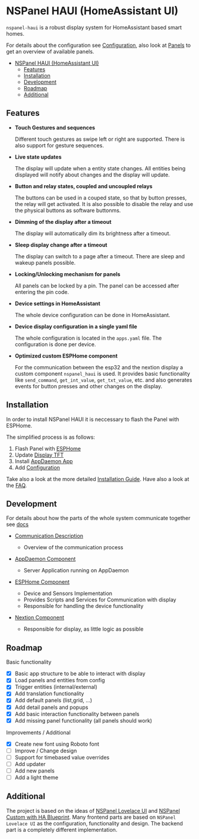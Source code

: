 
# NSPanel HAUI (HomeAssistant UI)

`nspanel-haui` is a robust display system for HomeAssistant based smart homes.

For details about the configuration see [Configuration](docs/Config.md), also look at [Panels](docs/panels/README.md) to get an overview of available panels.

- [NSPanel HAUI (HomeAssistant UI)](#nspanel-haui-homeassistant-ui)
  - [Features](#features)
  - [Installation](#installation)
  - [Development](#development)
  - [Roadmap](#roadmap)
  - [Additional](#additional)

## Features

- **Touch Gestures and sequences**

  Different touch gestures as swipe left or right are supported. There is also support for gesture sequences.

- **Live state updates**

  The display will update when a entity state changes. All entities being displayed will notify about changes and the display will update.

- **Button and relay states, coupled and uncoupled relays**

  The buttons can be used in a couped state, so that by button presses, the relay will get activated. It is also possible to disable the relay and use the physical buttons as software buttonms.

- **Dimming of the display after a timeout**

  The display will automatically dim its brightness after a timeout.

- **Sleep display change after a timeout**

  The display can switch to a page after a timeout. There are sleep and wakeup panels possible.

- **Locking/Unlocking mechanism for panels**

  All panels can be locked by a pin. The panel can be accessed after entering the pin code.

- **Device settings in HomeAssistant**

  The whole device configuration can be done in HomeAssistant.

- **Device display configuration in a single yaml file**

  The whole configuration is located in the `apps.yaml` file. The configuration is done per device.

- **Optimized custom ESPHome component**

  For the communication between the esp32 and the nextion display a custom component `nspanel_haui` is used. It provides basic functionality like `send_command`, `get_int_value`, `get_txt_value`, etc. and also generates events for button presses and other changes on the display.

## Installation

In order to install NSPanel HAUI it is neccessary to flash the Panel with ESPHome.

The simplified process is as follows:

1. Flash Panel with [ESPHome](docs/ESPHome.md)
2. Update [Display TFT](docs/Nextion.md)
3. Install [AppDaemon App](docs/AppDaemon.md)
4. Add [Configuration](docs/Config.md)

Take also a look at the more detailed [Installation Guide](docs/Install.md). Have also a look at the [FAQ](docs/FAQ.md).

## Development

For details about how the parts of the whole system communicate together see [docs](docs/README.md)

- [Communication Description](docs/Communication.md)

  - Overview of the communication process

- [AppDaemon Component](docs/AppDaemon.md)

  - Server Application running on AppDaemon

- [ESPHome Component](docs/ESPHome.md)

  - Device and Sensors Implementation
  - Provides Scripts and Services for Communication with display
  - Responsible for handling the device functionality

- [Nextion Component](docs/Nextion.md)

  - Responsible for display, as little logic as possible

## Roadmap

Basic functionality

- [x] Basic app structure to be able to interact with display
- [x] Load panels and entities from config
- [x] Trigger entities (internal/external)
- [x] Add translation functionality
- [x] Add default panels (list,grid, ...)
- [x] Add detail panels and popups
- [x] Add basic interaction functionality between panels
- [x] Add missing panel functionality (all panels should work)

Improvements / Additional

- [x] Create new font using Roboto font
- [ ] Improve / Change design
- [ ] Support for timebased value overrides
- [ ] Add updater
- [ ] Add new panels
- [ ] Add a light theme

## Additional

The project is based on the ideas of [NSPanel Lovelace UI](https://github.com/joBr99/nspanel-lovelace-ui) and [NSPanel Custom with HA Blueprint](https://github.com/Blackymas/NSPanel_HA_Blueprint). Many frontend parts are based on `NSPanel Lovelace UI` as the configuration, functionality and design. The backend part is a completely different implementation.
